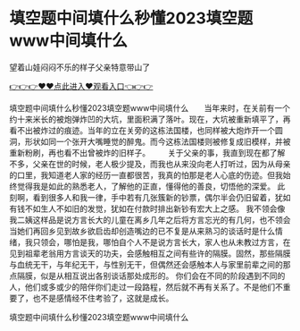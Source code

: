 # 填空题中间填什么秒懂2023填空题www中间填什么
望着山娃闷闷不乐的样子父亲特意带山了

<a href="https://github.com/zchuit/pxmid/issues/2">👉👉👉♥♥点此进入♥观看入口👈👉👉</a>

填空题中间填什么秒懂2023填空题www中间填什么　　当年来时，在关前有一个约十来米长的被炮弹炸凹的大坑，里面积满了落叶。现在，大坑被重新填平了，再看不出被炸过的痕迹。当年的立在关旁的这栋法国楼，也同样被大炮炸开一个圆洞，形状如同一个张开大嘴睡觉的醉鬼。而今这栋法国楼则被修复成旧模样，并被重新粉刷，再也看不出曾被炸的旧样子。
　　关于父亲的事，我直到现在都了解不多，父亲在世的时候，老人极少提及，而我也从来没向老人打听过，因为从母亲的口里，我知道老人家的经历一直都很苦，我真的怕那是老人心底的伤迹。但我始终觉得我是如此的熟悉老人，了解他的正直，懂得他的善良，切悟他的深爱。
此刻啊，看到很多人和我一律，手中若有几张簇新的钞票，偶尔半会仍旧留着，犹如有钱不如生人不如旧的发觉，犹如在付款时排出新钞有宏大上之感。
我不领会像我二姨这样品是说方言长大的儿童在离乡几年之后将方言忘光的有几何，也不领会当她们再回乡见到故乡欲启齿却创造嘴边的已不复是从来熟习的谈话时是什么情绪，我只领会，哪怕是我，哪怕自个人不是说方言长大，家人也从未教过方言，在见到祖辈老翁用方言谈天的功夫，会感触相互之间有些许的隔膜。固然，那些隔膜与血统无干，与年纪无干，与性别无干，但偶然还会感触本人与家里前辈之间的那点隔膜，似是从相互说出各别谈话那处成形的。
你们会在不同的阶段遇到不同的人，他们或多或少的陪伴你们走过一段路程，然后就不再有关系了。不是他们不重要了，也不是感情经不住考验了，这就是成长。

填空题中间填什么秒懂2023填空题www中间填什么
